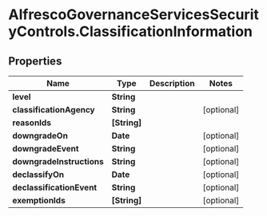 # AlfrescoGovernanceServicesSecurityControls.ClassificationInformation

## Properties
Name | Type | Description | Notes
------------ | ------------- | ------------- | -------------
**level** | **String** |  | 
**classificationAgency** | **String** |  | [optional] 
**reasonIds** | **[String]** |  | 
**downgradeOn** | **Date** |  | [optional] 
**downgradeEvent** | **String** |  | [optional] 
**downgradeInstructions** | **String** |  | [optional] 
**declassifyOn** | **Date** |  | [optional] 
**declassificationEvent** | **String** |  | [optional] 
**exemptionIds** | **[String]** |  | [optional] 


